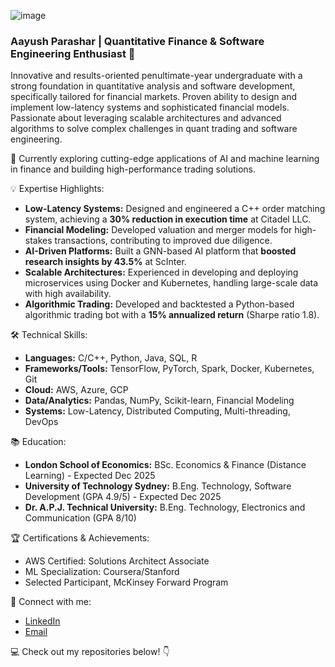 
![image](https://github.com/user-attachments/assets/41c77556-be88-4b51-affc-d7b8d33f99cc)

 
### Aayush Parashar | Quantitative Finance & Software Engineering Enthusiast 🚀

Innovative and results-oriented penultimate-year undergraduate with a strong foundation in quantitative analysis and software development, specifically tailored for financial markets. Proven ability to design and implement low-latency systems and sophisticated financial models. Passionate about leveraging scalable architectures and advanced algorithms to solve complex challenges in quant trading and software engineering.

🔭 Currently exploring cutting-edge applications of AI and machine learning in finance and building high-performance trading solutions.

💡 Expertise Highlights:
* **Low-Latency Systems:** Designed and engineered a C++ order matching system, achieving a **30% reduction in execution time** at Citadel LLC.
* **Financial Modeling:** Developed valuation and merger models for high-stakes transactions, contributing to improved due diligence.
* **AI-Driven Platforms:** Built a GNN-based AI platform that **boosted research insights by 43.5%** at ScInter.
* **Scalable Architectures:** Experienced in developing and deploying microservices using Docker and Kubernetes, handling large-scale data with high availability.
* **Algorithmic Trading:** Developed and backtested a Python-based algorithmic trading bot with a **15% annualized return** (Sharpe ratio 1.8).

🛠️ Technical Skills:
* **Languages:** C/C++, Python, Java, SQL, R
* **Frameworks/Tools:** TensorFlow, PyTorch, Spark, Docker, Kubernetes, Git
* **Cloud:** AWS, Azure, GCP
* **Data/Analytics:** Pandas, NumPy, Scikit-learn, Financial Modeling
* **Systems:** Low-Latency, Distributed Computing, Multi-threading, DevOps

📚 Education:
* **London School of Economics:** BSc. Economics & Finance (Distance Learning) - Expected Dec 2025
* **University of Technology Sydney:** B.Eng. Technology, Software Development (GPA 4.9/5) - Expected Dec 2025
* **Dr. A.P.J. Technical University:** B.Eng. Technology, Electronics and Communication (GPA 8/10)

🏆 Certifications & Achievements:
* AWS Certified: Solutions Architect Associate
* ML Specialization: Coursera/Stanford
* Selected Participant, McKinsey Forward Program

🔗 Connect with me:
* [LinkedIn](linkedin.com/in/aayush-parashar1307)
* [Email](aayushparashar2709@gmail.com)

💻 Check out my repositories below! 👇
